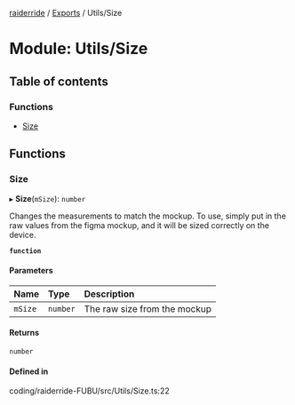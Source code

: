 [raiderride](../README.md) / [Exports](../modules.md) / Utils/Size

# Module: Utils/Size

## Table of contents

### Functions

- [Size](Utils_Size.md#size)

## Functions

### Size

▸ **Size**(`mSize`): `number`

Changes the measurements to match the mockup. To use, simply put in
the raw values from the figma mockup, and it will be sized correctly on
the device.

**`function`**

#### Parameters

| Name | Type | Description |
| :------ | :------ | :------ |
| `mSize` | `number` | The raw size from the mockup |

#### Returns

`number`

#### Defined in

coding/raiderride-FUBU/src/Utils/Size.ts:22
